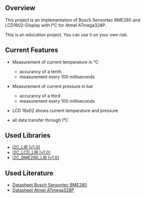 ## Overview
This project is an implementation of Bosch Sensortec BME280 and LCD1602-Display with I²C for Atmel ATmega328P.  
  
This is an education project. You can use it on your own risk.

## Current Features
- Measurement of current temperature in °C
    - accurancy of a tenth
    - measurement every 100 milliseconds

- Measurement of current pressure in bar
    - accurancy of a third
    - measurement every 100 milliseconds

- LCD 16x02 shows current temperature and pressure

- all data transfer through I²C

## Used Libraries
- [I2C_LIB [v1.0]](https://github.com/schaeferservices/I2C_LIB)
- [I2C_LCD_LIB [v1.0]](https://github.com/schaeferservices/I2C_LCD_LIB)
- [I2C_BME280_LIB [v1.0]](https://github.com/schaeferservices/I2C_BME280_LIB)

## Used Literature
- [Datasheet Bosch Sensortec BME280](https://ae-bst.resource.bosch.com/media/_tech/media/datasheets/BST-BME280-DS002.pdf)
- [Datasheet Atmel ATmega328P](https://cdn-shop.adafruit.com/datasheets/ATMEGA328P.pdf)
